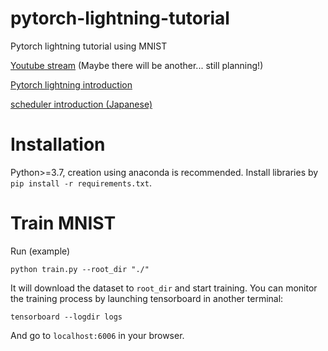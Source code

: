 # pytorch-lightning-tutorial
Pytorch lightning tutorial using MNIST

[Youtube stream](https://www.youtube.com/watch?v=O7dNXpgdWbo&ab_channel=AI%E8%91%B5)
(Maybe there will be another... still planning!)

[Pytorch lightning introduction](https://github.com/PyTorchLightning/pytorch-lightning)

[scheduler introduction (Japanese)](https://katsura-jp.hatenablog.com/entry/2019/01/30/183501)

# Installation

Python>=3.7, creation using anaconda is recommended. Install libraries by `pip install -r requirements.txt`.

# Train MNIST

Run (example)
```python3
python train.py --root_dir "./"
```

It will download the dataset to `root_dir` and start training. You can monitor the training process by launching tensorboard in another terminal:
```python3
tensorboard --logdir logs
```

And go to `localhost:6006` in your browser.

